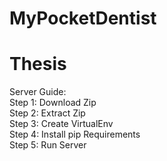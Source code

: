 # MyPocketDentist
# Thesis
Server Guide: <br/>
Step 1: Download Zip <br/>
Step 2: Extract Zip <br/>
Step 3: Create VirtualEnv <br/>
Step 4: Install pip Requirements <br/>
Step 5: Run Server <br/>
